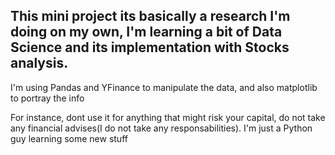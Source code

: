 <H2>This mini project its basically a research I'm doing on my own, I'm learning a bit of Data Science and its implementation with Stocks analysis. </H2> 

<p> I'm using Pandas and YFinance to manipulate the data, and also matplotlib to portray the info</p>
<p>For instance, dont use it for anything that might risk your capital, do not take any financial advises(I do not take any responsabilities). I'm just a Python guy learning some new stuff</p>
